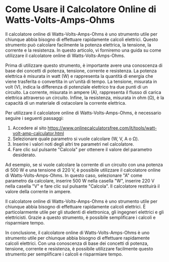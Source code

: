 Come Usare il Calcolatore Online di Watts-Volts-Amps-Ohms
=========================================================

Il calcolatore online di Watts-Volts-Amps-Ohms è uno strumento utile per chiunque abbia bisogno di effettuare rapidamente calcoli elettrici. Questo strumento può calcolare facilmente la potenza elettrica, la tensione, la corrente e la resistenza. In questo articolo, vi forniremo una guida su come utilizzare il calcolatore online di Watts-Volts-Amps-Ohms.

Prima di utilizzare questo strumento, è importante avere una conoscenza di base dei concetti di potenza, tensione, corrente e resistenza. La potenza elettrica è misurata in watt (W) e rappresenta la quantità di energia che viene trasferita o convertita in un'unità di tempo. La tensione, misurata in volt (V), indica la differenza di potenziale elettrico tra due punti di un circuito. La corrente, misurata in ampere (A), rappresenta il flusso di carica elettrica attraverso un circuito. Infine, la resistenza, misurata in ohm (Ω), è la capacità di un materiale di ostacolare la corrente elettrica.

Per utilizzare il calcolatore online di Watts-Volts-Amps-Ohms, è necessario seguire i seguenti passaggi:

1. Accedere al sito <https://www.onlinecalculatorsfree.com/it/tools/watt-volt-amp-calculator.html>
2. Selezionare quale parametro si vuole calcolare (W, V, A o Ω).
3. Inserire i valori noti degli altri tre parametri nel calcolatore.
4. Fare clic sul pulsante "Calcola" per ottenere il valore del parametro desiderato.

Ad esempio, se si vuole calcolare la corrente di un circuito con una potenza di 500 W e una tensione di 220 V, è possibile utilizzare il calcolatore online di Watts-Volts-Amps-Ohms. In questo caso, selezionare "A" come parametro da calcolare, inserire 500 W nella casella "W", inserire 220 V nella casella "V" e fare clic sul pulsante "Calcola". Il calcolatore restituirà il valore della corrente in ampere.

Il calcolatore online di Watts-Volts-Amps-Ohms è uno strumento utile per chiunque abbia bisogno di effettuare rapidamente calcoli elettrici. È particolarmente utile per gli studenti di elettronica, gli ingegneri elettrici e gli elettricisti. Grazie a questo strumento, è possibile semplificare i calcoli e risparmiare tempo.

In conclusione, il calcolatore online di Watts-Volts-Amps-Ohms è uno strumento utile per chiunque abbia bisogno di effettuare rapidamente calcoli elettrici. Con una conoscenza di base dei concetti di potenza, tensione, corrente e resistenza, è possibile utilizzare facilmente questo strumento per semplificare i calcoli e risparmiare tempo.
